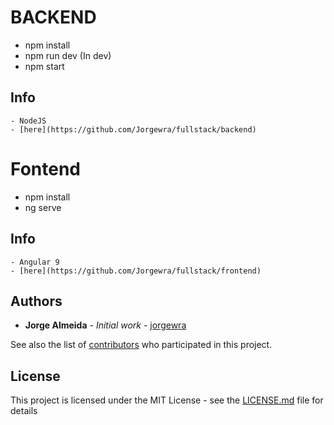 # BACKEND
 - npm install
 - npm run dev (In dev)
 - npm start

## Info
    - NodeJS
    - [here](https://github.com/Jorgewra/fullstack/backend)
# Fontend 
 - npm install
 - ng serve

 ## Info
    - Angular 9
    - [here](https://github.com/Jorgewra/fullstack/frontend)

## Authors

* **Jorge Almeida** - *Initial work* - [jorgewra](https://github.com/Jorgewra)

See also the list of [contributors](https://github.com/Jorgewra/DesktopLunesWallet/contributors) who participated in this project.

## License

This project is licensed under the MIT License - see the [LICENSE.md](LICENSE.md) file for details
